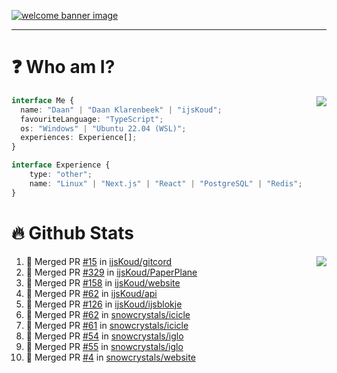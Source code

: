 <h1 align="center" style="display:none;"></h1>

<a href="https://ijskoud.dev/"><img src="https://cdn.ijskoud.dev/files/IIcds5oPKl.png" alt="welcome banner image" /></a>

---

# ❓ Who am I?

<img align="right" src="http://gh-stats.ijskoud.dev/api/top-langs?username=ijsKoud&cache_seconds=1800&layout=compact&hide_border=true&hide_rank=true&show_icons=true&theme=dark&title_color=ffffff&hide_border=true&locale=en" />

```typescript
interface Me {
  name: "Daan" | "Daan Klarenbeek" | "ijsKoud";
  favouriteLanguage: "TypeScript";
  os: "Windows" | "Ubuntu 22.04 (WSL)";
  experiences: Experience[];
}

interface Experience {
    type: "other";
    name: "Linux" | "Next.js" | "React" | "PostgreSQL" | "Redis";
}
```

# 🔥 Github Stats

<img align="right" src="http://gh-stats.ijskoud.dev/api? username=ijsKoud&cache_seconds=1800&hide_border=true&hide_rank=true&show_icons=true&theme=dark&title_color=ffffff&hide_border=true&locale=en">

<!--START_SECTION:activity-->
1. 🎉 Merged PR [#15](https://github.com/ijsKoud/gitcord/pull/15) in [ijsKoud/gitcord](https://github.com/ijsKoud/gitcord)
2. 🎉 Merged PR [#329](https://github.com/ijsKoud/PaperPlane/pull/329) in [ijsKoud/PaperPlane](https://github.com/ijsKoud/PaperPlane)
3. 🎉 Merged PR [#158](https://github.com/ijsKoud/website/pull/158) in [ijsKoud/website](https://github.com/ijsKoud/website)
4. 🎉 Merged PR [#62](https://github.com/ijsKoud/api/pull/62) in [ijsKoud/api](https://github.com/ijsKoud/api)
5. 🎉 Merged PR [#126](https://github.com/ijsKoud/ijsblokje/pull/126) in [ijsKoud/ijsblokje](https://github.com/ijsKoud/ijsblokje)
6. 🎉 Merged PR [#62](https://github.com/snowcrystals/icicle/pull/62) in [snowcrystals/icicle](https://github.com/snowcrystals/icicle)
7. 🎉 Merged PR [#61](https://github.com/snowcrystals/icicle/pull/61) in [snowcrystals/icicle](https://github.com/snowcrystals/icicle)
8. 🎉 Merged PR [#54](https://github.com/snowcrystals/iglo/pull/54) in [snowcrystals/iglo](https://github.com/snowcrystals/iglo)
9. 🎉 Merged PR [#55](https://github.com/snowcrystals/iglo/pull/55) in [snowcrystals/iglo](https://github.com/snowcrystals/iglo)
10. 🎉 Merged PR [#4](https://github.com/snowcrystals/website/pull/4) in [snowcrystals/website](https://github.com/snowcrystals/website)
<!--END_SECTION:activity-->

<h1 align="center" style="display:none;"></h1>
